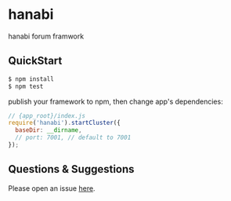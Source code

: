 # hanabi

hanabi forum framwork

## QuickStart

```bash
$ npm install
$ npm test
```

publish your framework to npm, then change app's dependencies:

```js
// {app_root}/index.js
require('hanabi').startCluster({
  baseDir: __dirname,
  // port: 7001, // default to 7001
});

```

## Questions & Suggestions

Please open an issue [here](https://github.com/eggjs/egg/issues).

